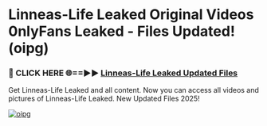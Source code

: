 # Linneas-Life Leaked Original Videos 0nlyFans Leaked - Files Updated! (oipg)

<h3>🔴 CLICK HERE 🌐==►► <a href="https://tinyurl.com/3ytaskbp" rel="nofollow">Linneas-Life Leaked Updated Files</a></h3>

Get Linneas-Life Leaked and all content. Now you can access all videos and pictures of Linneas-Life Leaked. New Updated Files 2025!

[![oipg](https://i.imgur.com/vBTAXPR.gif)](https://tinyurl.com/3ytaskbp)
